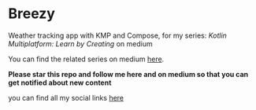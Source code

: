 # Breezy
Weather tracking app with KMP and Compose, for my series: *Kotlin Multiplatform: Learn by Creating* on medium 

You can find the related series on medium [here](https://ahmednmahran.medium.com/list/kotlin-multiplatform-learn-by-creating-dad565831b0e).

**Please star this repo and follow me here and on medium so that you can get notified about new content**

you can find all my social links [here](https://youtube.com/AhmedNMahran/about)
